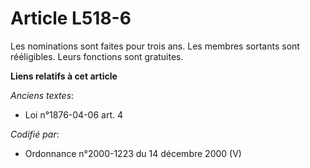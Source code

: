 # Article L518-6

Les nominations sont faites pour trois ans. Les membres sortants sont rééligibles. Leurs fonctions sont gratuites.

**Liens relatifs à cet article**

_Anciens textes_:

  - Loi n°1876-04-06 art. 4

_Codifié par_:

  - Ordonnance n°2000-1223 du 14 décembre 2000 (V)
